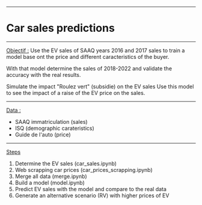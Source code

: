 ***
# Car sales predictions
***

<u>Objectif :</u>
Use the EV sales of SAAQ years 2016 and 2017 sales to train a model base ont the price and different caracteristics of the buyer.

With that model determine the sales of 2018-2022 and validate the accuracy with the real results.

Simulate the impact "Roulez vert" (subsidie) on the EV sales
Use this model to see the impact of a raise of the EV price on the sales.

***
<u>Data : </u>
- SAAQ immatriculation (sales)
- ISQ (demographic carateristics) 
- Guide de l'auto (price)
***
<u>Steps</u>
1. Determine the EV sales (car_sales.ipynb)
2. Web scrapping car prices (car_prices_scrapping.ipynb)
3. Merge all data (merge.ipynb)
4. Build a model (model.ipynb)
5. Predict EV sales with the model and compare to the real data
6. Generate an alternative scenario (RV) with higher prices of EV
